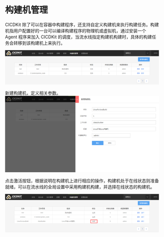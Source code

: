# 构建机管理

CICDKit 除了可以在容器中构建程序，还支持自定义构建机来执行构建任务。构建机指用户配置好的一台可以编译构建程序的物理机或虚拟机，通过安装一个 Agent 程序来加入 CICDKit 的调度，当流水线指定构建机构建时，具体的构建任务会转移到该构建机上来执行。

![-w2020](../assets/bk-cicdkit-25.png)

新建构建机，定义相关参数。
![-w2020](../assets/bk-cicdkit-26.png)

点击激活按钮，根据说明在构建机上进行相应的操作，构建机处于在线状态则准备就绪，可以在流水线的全局设置中采用构建机构建，并选择在线状态的构建机。

![-w2020](../assets/bk-cicdkit-27.png)

